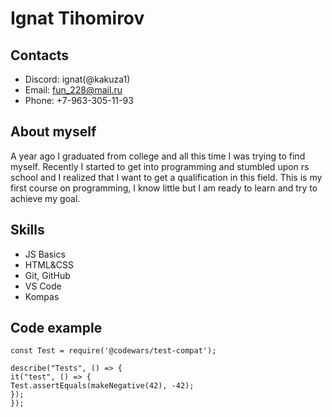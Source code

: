 # Ignat Tihomirov
## Contacts
- Discord: ignat(@kakuza1)
- Email: fun_228@mail.ru
- Phone: +7-963-305-11-93

## About myself

A year ago I graduated from college and all this time I was trying to find myself. Recently I started to get into programming and stumbled upon rs school and I realized that I want to get a qualification in this field. This is my first course on programming, I know little but I am ready to learn and try to achieve my goal.

## Skills
- JS Basics
- HTML&CSS
- Git, GitHub
- VS Code
- Kompas


## Code example

```
const Test = require('@codewars/test-compat');

describe("Tests", () => {
it("test", () => {
Test.assertEquals(makeNegative(42), -42);
});
});
```